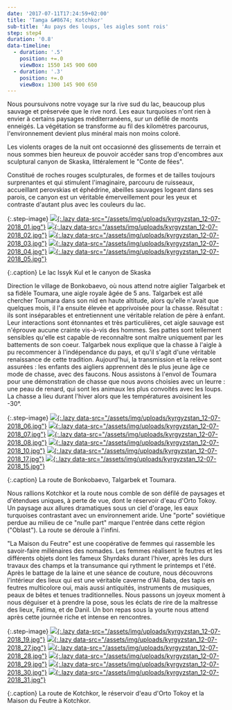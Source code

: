 ```yaml
---
date: '2017-07-11T17:24:59+02:00'
title: 'Tamga &#8674; Kotchkor'
sub-title: 'Au pays des loups, les aigles sont rois'
step: step4
duration: '0.8'
data-timeline:
  - duration: '.5'
    position: +=.0
    viewBox: 1550 145 900 600
  - duration: '.3'
    position: +=.0
    viewBox: 1300 145 900 650
---
```

Nous poursuivons notre voyage sur la rive sud du lac, beaucoup plus sauvage et préservée que le rive nord. Les eaux turquoises n'ont rien à envier à certains paysages méditerranéens, sur un défilé de monts enneigés. La végétation se transforme au fil des kilomètres parcourus, l'environnement devient plus minéral mais non moins coloré.

Les violents orages de la nuit ont occasionné des glissements de terrain et nous sommes bien heureux de pouvoir accéder sans trop d'encombres aux sculptural canyon de Skaska, littéralement le "Conte de fées".

Constitué de roches rouges sculpturales, de formes et de tailles toujours surprenantes et qui stimulent l'imaginaire, parcouru de ruisseaux, accueillant perovskias et éphédrine, abeilles sauvages logeant dans ses parois, ce canyon est un véritable émerveillement pour les yeux et contraste d'autant plus avec les couleurs du lac.

{:.step-image}
[![](/assets/img/uploads/kyrgyzstan_12-07-2018_01.jpg){:.lazy data-src="/assets/img/uploads/kyrgyzstan_12-07-2018_01.jpg"}](/assets/img/uploads/kyrgyzstan_12-07-2018_01.jpg "Lac Issyk Kul")
[![](/assets/img/uploads/kyrgyzstan_12-07-2018_02.jpg){:.lazy data-src="/assets/img/uploads/kyrgyzstan_12-07-2018_02.jpg"}](/assets/img/uploads/kyrgyzstan_12-07-2018_02.jpg "gorges de Skaska")
[![](/assets/img/uploads/kyrgyzstan_12-07-2018_03.jpg){:.lazy data-src="/assets/img/uploads/kyrgyzstan_12-07-2018_03.jpg"}](/assets/img/uploads/kyrgyzstan_12-07-2018_03.jpg "gorges de Skaska")
[![](/assets/img/uploads/kyrgyzstan_12-07-2018_04.jpg){:.lazy data-src="/assets/img/uploads/kyrgyzstan_12-07-2018_04.jpg"}](/assets/img/uploads/kyrgyzstan_12-07-2018_04.jpg "gorges de Skaska")
[![](/assets/img/uploads/kyrgyzstan_12-07-2018_05.jpg){:.lazy data-src="/assets/img/uploads/kyrgyzstan_12-07-2018_05.jpg"}](/assets/img/uploads/kyrgyzstan_12-07-2018_05.jpg "gorges de Skaska")

{:.caption}
Le lac Issyk Kul et le canyon de Skaska

Direction le village de Bonkobaevo, où nous attend notre aiglier Talgarbek et sa fidèle Toumara, une aigle royale âgée de 5 ans. Talgarbek est allé chercher Toumara dans son nid en haute altitude, alors qu'elle n'avait que quelques mois, il l'a ensuite élevée et apprivoisée pour la chasse. Résultat : ils sont inséparables et entretiennent une véritable relation de père à enfant. Leur interactions sont étonnantes et très particulières, cet aigle sauvage est n'éprouve aucune crainte vis-à-vis des hommes. Ses pattes sont tellement sensibles qu'elle est capable de reconnaître sont maître uniquement par les battements de son coeur. 
Talgarbek nous explique que la chasse à l'aigle à pu recommencer à l'indépendance du pays, et qu'il s'agit d'une véritable renaissance de cette tradition. Aujourd'hui, la transmission et la relève sont assurées : les enfants des aigliers apprennent dès le plus jeune âge ce mode de chasse, avec des faucons. 
Nous assistons à l'envol de Toumara pour une démonstration de chasse que nous avons choisies avec un leurre : une peau de renard, qui sont les animaux les plus convoités avec les loups. La chasse a lieu durant l'hiver alors que les températures avoisinent les -30°.  

{:.step-image}
[![](/assets/img/uploads/kyrgyzstan_12-07-2018_06.jpg){:.lazy data-src="/assets/img/uploads/kyrgyzstan_12-07-2018_06.jpg"}](/assets/img/uploads/kyrgyzstan_12-07-2018_06.jpg "Bonkobaevo")
[![](/assets/img/uploads/kyrgyzstan_12-07-2018_07.jpg){:.lazy data-src="/assets/img/uploads/kyrgyzstan_12-07-2018_07.jpg"}](/assets/img/uploads/kyrgyzstan_12-07-2018_07.jpg "Bonkobaevo")
[![](/assets/img/uploads/kyrgyzstan_12-07-2018_08.jpg){:.lazy data-src="/assets/img/uploads/kyrgyzstan_12-07-2018_08.jpg"}](/assets/img/uploads/kyrgyzstan_12-07-2018_08.jpg "Bonkobaevo")
[![](/assets/img/uploads/kyrgyzstan_12-07-2018_10.jpg){:.lazy data-src="/assets/img/uploads/kyrgyzstan_12-07-2018_10.jpg"}](/assets/img/uploads/kyrgyzstan_12-07-2018_10.jpg "Talgarbek et Toumara")
[![](/assets/img/uploads/kyrgyzstan_12-07-2018_17.jpg){:.lazy data-src="/assets/img/uploads/kyrgyzstan_12-07-2018_17.jpg"}](/assets/img/uploads/kyrgyzstan_12-07-2018_17.jpg "Talgarbek et Toumara")
[![](/assets/img/uploads/kyrgyzstan_12-07-2018_15.jpg){:.lazy data-src="/assets/img/uploads/kyrgyzstan_12-07-2018_15.jpg"}](/assets/img/uploads/kyrgyzstan_12-07-2018_15.jpg "les enfants")

{:.caption}
La route de Bonkobaevo, Talgarbek et Toumara.

Nous rallions Kotchkor et la route nous comble de son défilé de paysages et d'étendues uniques, à perte de vue, dont le réservoir d'eau d'Orto Tokoy. Un paysage aux allures dramatiques sous un ciel d'orage, les eaux turquoises contrastant avec un environnement aride. Une "porte" soviétique perdue au milieu de ce "nulle part" marque l'entrée dans cette région ("Oblast"). La route se déroule à l'infini.

"La Maison du Feutre" est une coopérative de femmes qui rassemble les savoir-faire millénaires des nomades. Les femmes réalisent le feutres et les différents objets dont les fameux Shyrdaks durant l'hiver, après les durs travaux des champs et la transumance qui rythment le printemps et l'été. Après le battage de la laine et une séance de couture, nous découvrons l'intérieur des lieux  qui est une véritable caverne d'Ali Baba, des tapis en feutres multicolore oui, mais aussi antiquités, instruments de musiques, peaux de bêtes et tenues traditionnelles. Nous passons un joyeux moment à nous déguiser et à prendre la pose, sous les éclats de rire de la maîtresse des lieux, Fatima, et de Danil. Un bon repas sous la yourte nous attend après cette journée riche et intense en rencontres.

{:.step-image}
[![](/assets/img/uploads/kyrgyzstan_12-07-2018_19.jpg){:.lazy data-src="/assets/img/uploads/kyrgyzstan_12-07-2018_19.jpg"}](/assets/img/uploads/kyrgyzstan_12-07-2018_19.jpg "Route de Kotchkor")
[![](/assets/img/uploads/kyrgyzstan_12-07-2018_27.jpg){:.lazy data-src="/assets/img/uploads/kyrgyzstan_12-07-2018_27.jpg"}](/assets/img/uploads/kyrgyzstan_12-07-2018_27.jpg "Orto Tokoy")
[![](/assets/img/uploads/kyrgyzstan_12-07-2018_28.jpg){:.lazy data-src="/assets/img/uploads/kyrgyzstan_12-07-2018_28.jpg"}](/assets/img/uploads/kyrgyzstan_12-07-2018_28.jpg "Kotchkor")
[![](/assets/img/uploads/kyrgyzstan_12-07-2018_29.jpg){:.lazy data-src="/assets/img/uploads/kyrgyzstan_12-07-2018_29.jpg"}](/assets/img/uploads/kyrgyzstan_12-07-2018_29.jpg "Kotchkor")
[![](/assets/img/uploads/kyrgyzstan_12-07-2018_30.jpg){:.lazy data-src="/assets/img/uploads/kyrgyzstan_12-07-2018_30.jpg"}](/assets/img/uploads/kyrgyzstan_12-07-2018_30.jpg "Kotchkor")
[![](/assets/img/uploads/kyrgyzstan_12-07-2018_31.jpg){:.lazy data-src="/assets/img/uploads/kyrgyzstan_12-07-2018_31.jpg"}](/assets/img/uploads/kyrgyzstan_12-07-2018_31.jpg "Kotchkor")

{:.caption}
La route de Kotchkor, le réservoir d'eau d'Orto Tokoy et la Maison du Feutre à Kotchkor.


